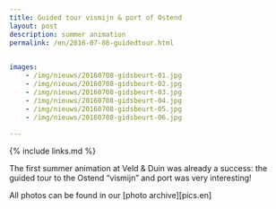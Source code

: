 ```yaml
---
title: Guided tour vismijn & port of Ostend
layout: post
description: summer animation
permalink: /en/2016-07-08-guidedtour.html

    
images: 
    - /img/nieuws/20160708-gidsbeurt-01.jpg
    - /img/nieuws/20160708-gidsbeurt-02.jpg
    - /img/nieuws/20160708-gidsbeurt-03.jpg
    - /img/nieuws/20160708-gidsbeurt-04.jpg
    - /img/nieuws/20160708-gidsbeurt-05.jpg
    - /img/nieuws/20160708-gidsbeurt-06.jpg
    
---
```


{% include links.md %}

The first summer animation at Veld & Duin was already a success: the guided tour to the Ostend “vismijn” and port was very interesting! 

All photos can be found in our [photo archive][pics.en] 

